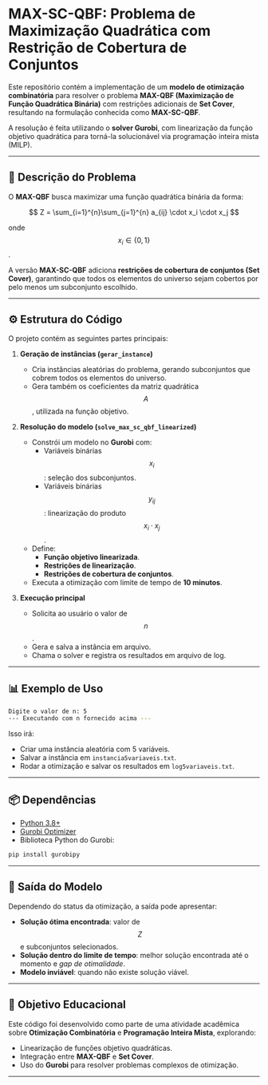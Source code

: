 # MAX-SC-QBF: Problema de Maximização Quadrática com Restrição de Cobertura de Conjuntos

Este repositório contém a implementação de um **modelo de otimização combinatória** para resolver o problema **MAX-QBF (Maximização de Função Quadrática Binária)** com restrições adicionais de **Set Cover**, resultando na formulação conhecida como **MAX-SC-QBF**.  

A resolução é feita utilizando o **solver Gurobi**, com linearização da função objetivo quadrática para torná-la solucionável via programação inteira mista (MILP).

---

## 📌 Descrição do Problema

O **MAX-QBF** busca maximizar uma função quadrática binária da forma:

$$
Z = \sum_{i=1}^{n}\sum_{j=1}^{n} a_{ij} \cdot x_i \cdot x_j
$$

onde $$x_i \in \{0,1\}$$.

A versão **MAX-SC-QBF** adiciona **restrições de cobertura de conjuntos (Set Cover)**, garantindo que todos os elementos do universo sejam cobertos por pelo menos um subconjunto escolhido.

---

## ⚙️ Estrutura do Código

O projeto contém as seguintes partes principais:

1. **Geração de instâncias (`gerar_instance`)**  
   - Cria instâncias aleatórias do problema, gerando subconjuntos que cobrem todos os elementos do universo.
   - Gera também os coeficientes da matriz quadrática $$A$$, utilizada na função objetivo.

2. **Resolução do modelo (`solve_max_sc_qbf_linearized`)**  
   - Constrói um modelo no **Gurobi** com:
     - Variáveis binárias $$x_i$$: seleção dos subconjuntos.
     - Variáveis binárias $$y_{ij}$$: linearização do produto $$x_i \cdot x_j$$.
   - Define:
     - **Função objetivo linearizada**.
     - **Restrições de linearização**.
     - **Restrições de cobertura de conjuntos**.
   - Executa a otimização com limite de tempo de **10 minutos**.

3. **Execução principal**  
   - Solicita ao usuário o valor de $$n$$.
   - Gera e salva a instância em arquivo.
   - Chama o solver e registra os resultados em arquivo de log.

---

## 📊 Exemplo de Uso

```bash
Digite o valor de n: 5
--- Executando com n fornecido acima ---
```

Isso irá:
- Criar uma instância aleatória com 5 variáveis.
- Salvar a instância em `instancia5variaveis.txt`.
- Rodar a otimização e salvar os resultados em `log5variaveis.txt`.

---

## 📦 Dependências

- [Python 3.8+](https://www.python.org/)
- [Gurobi Optimizer](https://www.gurobi.com/)  
- Biblioteca Python do Gurobi:

```bash
pip install gurobipy
```

---

## 📑 Saída do Modelo

Dependendo do status da otimização, a saída pode apresentar:

- **Solução ótima encontrada**: valor de $$Z$$ e subconjuntos selecionados.  
- **Solução dentro do limite de tempo**: melhor solução encontrada até o momento e *gap de otimalidade*.  
- **Modelo inviável**: quando não existe solução viável.  

---

## 🚀 Objetivo Educacional

Este código foi desenvolvido como parte de uma atividade acadêmica sobre **Otimização Combinatória** e **Programação Inteira Mista**, explorando:
- Linearização de funções objetivo quadráticas.
- Integração entre **MAX-QBF** e **Set Cover**.
- Uso do **Gurobi** para resolver problemas complexos de otimização.

---
